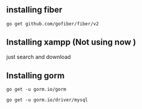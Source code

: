 

## installing fiber

```
go get github.com/gofiber/fiber/v2
```











## Installing xampp (Not using now )

just search and download 

## Installing gorm 

```
go get -u gorm.io/gorm
```

```
go get -u gorm.io/driver/mysql
```